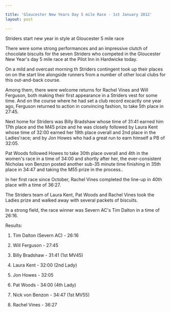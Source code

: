 ```yaml
---

title: 'Gloucester New Years Day 5 mile Race - 1st January 2012'
layout: post

---
```

<p>Striders start new year in style at Gloucester 5 mile race</p>


There were some strong performances and an impressive clutch of chocolate biscuits for the seven Striders who competed in the Gloucester New Year's day 5 mile race at the Pilot Inn in Hardwicke today.

On a mild and overcast morning th Striders contingent took up their places on on the start line alongside runners from a number of other local clubs for this out-and-back course.

Among them, there were welcome returns for Rachel Vines and Will Ferguson, both making their first appearance in a Striders vest for some time. And on the course where he had set a club record excactly one year ago, Ferguson returned to action in convincing fashion, to take 5th place in 27:45.

Next home for Striders was Billy Bradshaw whose time of 31:41 earned him 17th place and the M45 prize and he was closely followed by Laura Kent whose time of 32:00 earned her 19th place overall and 2nd place in the Ladies'race; and by Jon Howes who had a great run to earn himself a PB of 32:05.

Pat Woods followed Howes to take 30th place overall and 4th in the women's race in a time of 34:00 and shortly after her, the ever-consistent Nicholas von Benzon posted another sub-35 minute time finishing in 35th place in 34:47 and taking the M55 prize in the process..

In her first race since October, Rachel Vines completed the line-up in 40th place with a time of 36:27.

The Striders team of Laura Kent, Pat Woods and Rachel Vines took the Ladies prize and walked away with several packets of biscuits.

In a strong field, the race winner was Severn AC's Tim Dalton in a time of 26:16.

Results:

1) Tim Dalton (Severn AC) - 26:16

5) Will Ferguson - 27:45

17) Billy Bradshaw - 31:41 (1st MV45)

19) Laura Kent - 32:00 (2nd Lady)

20) Jon Howes - 32:05

30) Pat Woods - 34:00 (4th Lady)

35) Nick von Benzon - 34:47 (1st MV55)

40) Rachel Vines - 36:27</p>
